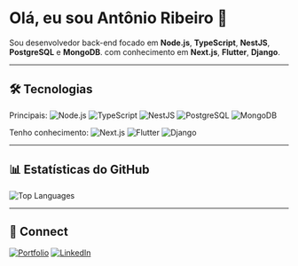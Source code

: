 # Olá, eu sou Antônio Ribeiro 👋

Sou desenvolvedor back-end focado em **Node.js**, **TypeScript**, **NestJS**, **PostgreSQL** e **MongoDB**. com conhecimento em **Next.js**, **Flutter**, **Django**.

---

## 🛠️ Tecnologias

Principais: ![Node.js](https://img.shields.io/badge/-Node.js-05122A?style=flat&logo=node.js)
![TypeScript](https://img.shields.io/badge/-TypeScript-05122A?style=flat&logo=typescript)
![NestJS](https://img.shields.io/badge/-NestJS-E0234E?style=flat&logo=nestjs)
![PostgreSQL](https://img.shields.io/badge/-PostgreSQL-336791?style=flat&logo=postgresql)
![MongoDB](https://img.shields.io/badge/-MongoDB-47A248?style=flat&logo=mongodb)

Tenho conhecimento: ![Next.js](https://img.shields.io/badge/-Next.js-000?style=flat&logo=nextdotjs)
![Flutter](https://img.shields.io/badge/-Flutter-02569B?style=flat&logo=flutter)
![Django](https://img.shields.io/badge/-Django-092E20?style=flat&logo=django)

---

## 📊 Estatísticas do GitHub

![Top Languages](https://github-readme-stats.vercel.app/api/top-langs/?username=AntonioRdC&layout=compact&theme=radical)

---

## 🔗 Connect

[![Portfolio](https://img.shields.io/badge/Portfolio-000?style=flat&logo=vercel&logoColor=white)](https://antdeveloper.com.br/)
[![LinkedIn](https://img.shields.io/badge/LinkedIn-0A66C2?style=flat&logo=linkedin&logoColor=white)](https://www.linkedin.com/in/antonioribeiroam/)  
